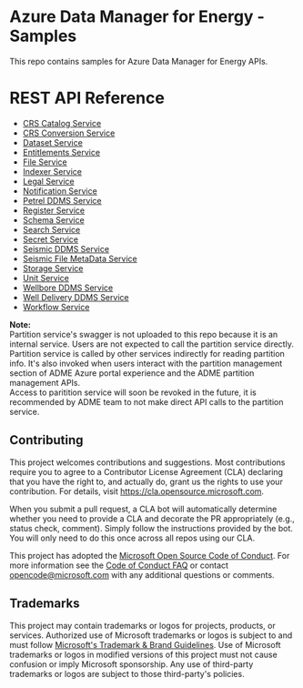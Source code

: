 # Azure Data Manager for Energy - Samples

This repo contains samples for Azure Data Manager for Energy APIs.

# REST API Reference

* [CRS Catalog Service](/adme-samples/rest-apis/index.html?page=/adme-samples/rest-apis/M18/crs_catalog_v2_openapi.yaml)
* [CRS Conversion Service](/adme-samples/rest-apis/index.html?page=/adme-samples/rest-apis/M18/crs_converter_openapi.yaml)
* [Dataset Service](/adme-samples/rest-apis/index.html?page=/adme-samples/rest-apis/M18/dataset_openapi.yaml)
* [Entitlements Service](/adme-samples/rest-apis/index.html?page=/adme-samples/rest-apis/M18/entitlements_openapi.yaml)
* [File Service](/adme-samples/rest-apis/index.html?page=/adme-samples/rest-apis/M18/file_service_openapi.yaml)
* [Indexer Service](/adme-samples/rest-apis/index.html?page=/adme-samples/rest-apis/M18/indexer_openapi.yaml)
* [Legal Service](/adme-samples/rest-apis/index.html?page=/adme-samples/rest-apis/M18/compliance_openapi.yaml)
* [Notification Service](/adme-samples/rest-apis/index.html?page=/adme-samples/rest-apis/M18/notification_openapi.yaml)
* [Petrel DDMS Service](/adme-samples/rest-apis/index.html?page=/adme-samples/rest-apis/M18/petrel_ddms_openapi.yaml)
* [Register Service](/adme-samples/rest-apis/index.html?page=/adme-samples/rest-apis/M18/register_openapi.yaml)
* [Schema Service](/adme-samples/rest-apis/index.html?page=/adme-samples/rest-apis/M18/schema_openapi.yaml)
* [Search Service](/adme-samples/rest-apis/index.html?page=/adme-samples/rest-apis/M18/search_openapi.yaml)
* [Secret Service](/adme-samples/rest-apis/index.html?page=/adme-samples/rest-apis/M18/secret_openapi.yaml)
* [Seismic DDMS Service](/adme-samples/rest-apis/index.html?page=/adme-samples/rest-apis/M18/seismic_ddms_openapi.yaml)
* [Seismic File MetaData Service](/adme-samples/rest-apis/index.html?page=/adme-samples/rest-apis/M18/seismic_file_metadata.yaml)
* [Storage Service](/adme-samples/rest-apis/index.html?page=/adme-samples/rest-apis/M18/storage_openapi.yaml)
* [Unit Service](/adme-samples/rest-apis/index.html?page=/adme-samples/rest-apis/M18/unit_openapi.yaml)
* [Wellbore DDMS Service](/adme-samples/rest-apis/index.html?page=/adme-samples/rest-apis/M18/wellbore_ddms_openapi.yaml)
* [Well Delivery DDMS Service](/adme-samples/rest-apis/index.html?page=/adme-samples/rest-apis/M18/welldelivery_ddms_openapi.yaml)
* [Workflow Service](/adme-samples/rest-apis/index.html?page=/adme-samples/rest-apis/M18/ingestion_worflow_openapi.yaml)

**Note:** \
Partition service's swagger is not uploaded to this repo because it is an internal service. Users are not expected to call the partition service directly. Partition service is called by other services indirectly for reading partition info. It's also invoked when users interact with the partition management section of ADME Azure portal experience and the ADME partition management APIs.\
Access to paritition service will soon be revoked in the future, it is recommended by ADME team to not make direct API calls to the partition service.

## Contributing

This project welcomes contributions and suggestions.  Most contributions require you to agree to a
Contributor License Agreement (CLA) declaring that you have the right to, and actually do, grant us
the rights to use your contribution. For details, visit https://cla.opensource.microsoft.com.

When you submit a pull request, a CLA bot will automatically determine whether you need to provide
a CLA and decorate the PR appropriately (e.g., status check, comment). Simply follow the instructions
provided by the bot. You will only need to do this once across all repos using our CLA.

This project has adopted the [Microsoft Open Source Code of Conduct](https://opensource.microsoft.com/codeofconduct/).
For more information see the [Code of Conduct FAQ](https://opensource.microsoft.com/codeofconduct/faq/) or
contact [opencode@microsoft.com](mailto:opencode@microsoft.com) with any additional questions or comments.

## Trademarks

This project may contain trademarks or logos for projects, products, or services. Authorized use of Microsoft
trademarks or logos is subject to and must follow
[Microsoft's Trademark & Brand Guidelines](https://www.microsoft.com/en-us/legal/intellectualproperty/trademarks/usage/general).
Use of Microsoft trademarks or logos in modified versions of this project must not cause confusion or imply Microsoft sponsorship.
Any use of third-party trademarks or logos are subject to those third-party's policies.
